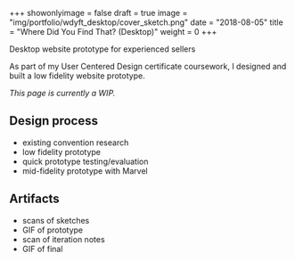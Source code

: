 +++
showonlyimage = false
draft = true
image = "img/portfolio/wdyft_desktop/cover_sketch.png"
date = "2018-08-05"
title = "Where Did You Find That? (Desktop)"
weight = 0
+++

Desktop website prototype for experienced sellers

<!--more-->

As part of my User Centered Design certificate coursework, I designed and built a low fidelity website prototype.

*This page is currently a WIP.*

## Design process

- existing convention research
- low fidelity prototype
- quick prototype testing/evaluation
- mid-fidelity prototype with Marvel

## Artifacts

- scans of sketches
- GIF of prototype
- scan of iteration notes
- GIF of final
